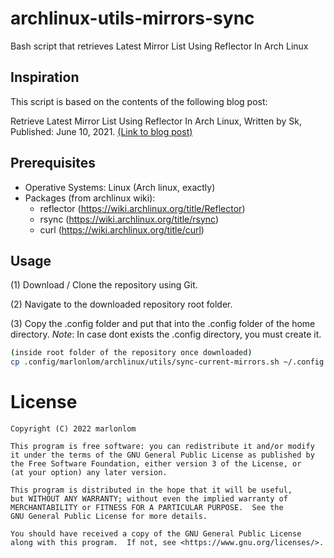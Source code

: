 # archlinux-utils-mirrors-sync
Bash script that retrieves Latest Mirror List Using Reflector In Arch Linux


## Inspiration
This script is based on the contents of the following blog post:

Retrieve Latest Mirror List Using Reflector In Arch Linux, Written by Sk, Published: June 10, 2021. [(Link to blog post)](https://ostechnix.com/retrieve-latest-mirror-list-using-reflector-arch-linux/)


## Prerequisites

* Operative Systems: Linux (Arch linux, exactly)
* Packages (from archlinux wiki):
  - reflector (https://wiki.archlinux.org/title/Reflector)
  - rsync (https://wiki.archlinux.org/title/rsync)
  - curl (https://wiki.archlinux.org/title/curl)


## Usage
(1) Download / Clone the repository using Git.

(2) Navigate to the downloaded repository root folder.

(3) Copy the .config folder and put that into the .config folder of the home directory.
_Note_: In case dont exists the .config directory, you must create it.

```bash
(inside root folder of the repository once downloaded)
cp .config/marlonlom/archlinux/utils/sync-current-mirrors.sh ~/.config
```


# License
```
Copyright (C) 2022 marlonlom

This program is free software: you can redistribute it and/or modify
it under the terms of the GNU General Public License as published by
the Free Software Foundation, either version 3 of the License, or
(at your option) any later version.

This program is distributed in the hope that it will be useful,
but WITHOUT ANY WARRANTY; without even the implied warranty of
MERCHANTABILITY or FITNESS FOR A PARTICULAR PURPOSE.  See the
GNU General Public License for more details.

You should have received a copy of the GNU General Public License
along with this program.  If not, see <https://www.gnu.org/licenses/>.
```
